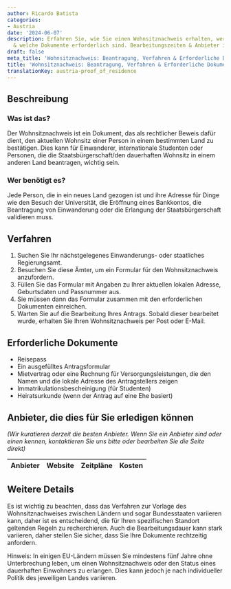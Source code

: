 ```yaml
---
author: Ricardo Batista
categories:
- Austria
date: '2024-06-07'
description: Erfahren Sie, wie Sie einen Wohnsitznachweis erhalten, wer ihn benötigt
  & welche Dokumente erforderlich sind. Bearbeitungszeiten & Anbieter im Überblick.
draft: false
meta_title: 'Wohnsitznachweis: Beantragung, Verfahren & Erforderliche Dokumente'
title: 'Wohnsitznachweis: Beantragung, Verfahren & Erforderliche Dokumente'
translationKey: austria-proof_of_residence
---
```



## Beschreibung
### Was ist das?
Der Wohnsitznachweis ist ein Dokument, das als rechtlicher Beweis dafür dient, den aktuellen Wohnsitz einer Person in einem bestimmten Land zu bestätigen. Dies kann für Einwanderer, internationale Studenten oder Personen, die die Staatsbürgerschaft/den dauerhaften Wohnsitz in einem anderen Land beantragen, wichtig sein.

### Wer benötigt es?
Jede Person, die in ein neues Land gezogen ist und ihre Adresse für Dinge wie den Besuch der Universität, die Eröffnung eines Bankkontos, die Beantragung von Einwanderung oder die Erlangung der Staatsbürgerschaft validieren muss.

## Verfahren
1. Suchen Sie Ihr nächstgelegenes Einwanderungs- oder staatliches Regierungsamt.
2. Besuchen Sie diese Ämter, um ein Formular für den Wohnsitznachweis anzufordern.
3. Füllen Sie das Formular mit Angaben zu Ihrer aktuellen lokalen Adresse, Geburtsdaten und Passnummer aus.
4. Sie müssen dann das Formular zusammen mit den erforderlichen Dokumenten einreichen.
5. Warten Sie auf die Bearbeitung Ihres Antrags. Sobald dieser bearbeitet wurde, erhalten Sie Ihren Wohnsitznachweis per Post oder E-Mail.

## Erforderliche Dokumente
- Reisepass
- Ein ausgefülltes Antragsformular
- Mietvertrag oder eine Rechnung für Versorgungsleistungen, die den Namen und die lokale Adresse des Antragstellers zeigen
- Immatrikulationsbescheinigung (für Studenten)
- Heiratsurkunde (wenn der Antrag auf eine Ehe basiert)

## Anbieter, die dies für Sie erledigen können

_(Wir kuratieren derzeit die besten Anbieter. Wenn Sie ein Anbieter sind oder einen kennen, kontaktieren Sie uns bitte oder bearbeiten Sie die Seite direkt)_

| Anbieter | Website | Zeitpläne | Kosten |
| --------------- | --------------- | :-------------: | :-------------: |

## Weitere Details
Es ist wichtig zu beachten, dass das Verfahren zur Vorlage des Wohnsitznachweises zwischen Ländern und sogar Bundesstaaten variieren kann, daher ist es entscheidend, die für Ihren spezifischen Standort geltenden Regeln zu recherchieren. Auch die Bearbeitungsdauer kann stark variieren, daher stellen Sie sicher, dass Sie Ihre Dokumente rechtzeitig anfordern.

Hinweis: In einigen EU-Ländern müssen Sie mindestens fünf Jahre ohne Unterbrechung leben, um einen Wohnsitznachweis oder den Status eines dauerhaften Einwohners zu erlangen. Dies kann jedoch je nach individueller Politik des jeweiligen Landes variieren.